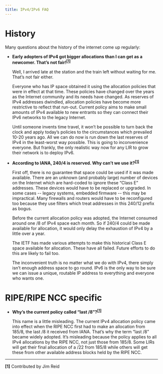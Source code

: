 ```yaml
---
title: IPv4/IPv6 FAQ
---
```


History
=======
Many questions about the history of the internet come up regularly:

- **Early adopters of IPv4 got bigger allocations than I can get as a
  newcomer. That’s not fair!<sup>[[1]](#f1)</sup>**

  Well, I arrived late at the station and the train left without waiting for
  me. That’s not fair either.

  Everyone who has IP space obtained it using the allocation policies that
  were in effect at that time. These policies have changed over the years
  as the Internet community and its needs have changed. As reserves of
  IPv4 addresses dwindled, allocation policies have become more restrictive
  to reflect that run-out. Current policy aims to make small amounts of IPv4
  available to new entrants so they can connect their IPv6 networks to the
  legacy Internet.

  Until someone invents time travel, it won’t be possible to turn back the
  clock and apply today’s policies to the circumstances which prevailed 
  10-20 years ago. All we can do now is run down the last reserves of IPv4
  in the least-worst way possible. This is going to inconvenience everyone.
  But frankly, the only realistic way now for any LIR to grow their network
  is to deploy IPv6.

- **According to IANA, 240/4 is reserved.
  Why can’t we use it?<sup>[[1]](#f1)</sup>**

  First off, there is no guarantee that space could be used if it was made
  available. There are an unknown (and probably large) number of devices on
  the Internet which are hard-coded to ignore these “Class E” addresses.
  These devices would have to be replaced or upgraded. In some cases -- 
  legacy systems, embedded firmware -- this may be impractical. Many
  firewalls and routers would have to be reconfigured too because they use
  filters which treat addresses in this 240/12 prefix as bogus.

  Before the current allocation policy was adopted, the Internet consumed
  around one /8 of IPv4 space each month. So if 240/4 could be made
  available for allocation, it would only delay the exhaustion of IPv4 by a
  little over a year.

  The IETF has made various attempts to make this historical Class E space
  available for allocation. These have all failed. Future efforts to do this
  are likely to fail too.

  The inconvenient truth is no matter what we do with IPv4, there simply
  isn’t enough address space to go round. IPv6 is the only way to be sure
  we can issue a unique, routable IP address to everything and everyone who
  wants one.

RIPE/RIPE NCC specific
======================

- **Why’s the current policy called “last /8”?<sup>[[1]](#f1)</sup>**

  This name is a little misleading. The current IPv4 allocation policy came
  into effect when the RIPE NCC first had to make an allocation from 185/8,
  the last /8 it received from IANA. That’s why the term “last /8” became
  widely adopted. It’s misleading because the policy applies to all IPv4
  allocations by the RIPE NCC, not just those from 185/8. Some LIRs will get
  their final allocation of a /22 from 185/8 while others will get these
  from other available address blocks held by the RIPE NCC.

---

<b id="f1">[1]</b> Contributed by Jim Reid
